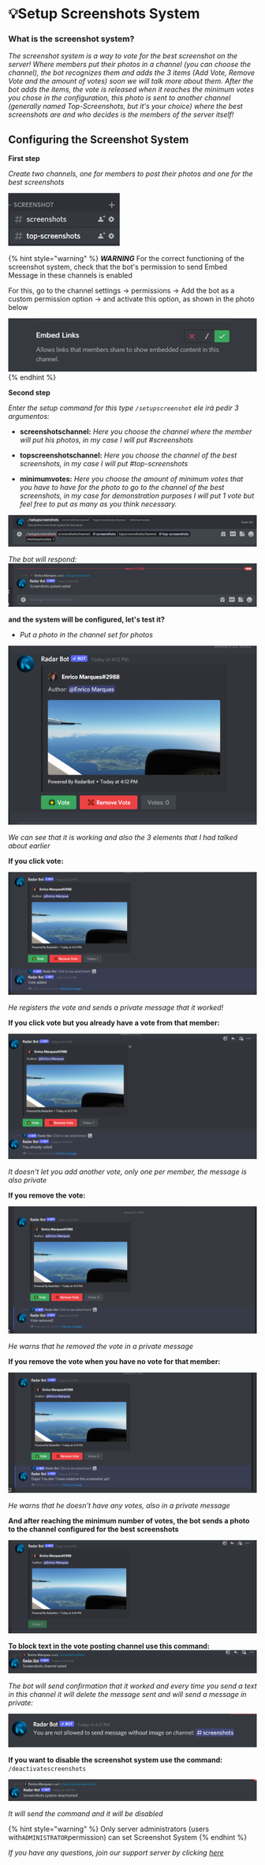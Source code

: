 # 💡Setup Screenshots System

### What is the screenshot system?

*The screenshot system is a way to vote for the best screenshot on the server! Where members put their photos in a channel (you can choose the channel), the bot recognizes them and adds the 3 items (Add Vote, Remove Vote and the amount of votes) soon we will talk more about them. After the bot adds the items, the vote is released when it reaches the minimum votes you chose in the configuration, this photo is sent to another channel (generally named Top-Screenshots, but it's your choice) where the best screenshots are and who decides is the members of the server itself!*


## Configuring the Screenshot System
**First step**

*Create two channels, one for members to post their photos and one for the best screenshots*


![Channels](../.gitbook/assets/canais.png)

{% hint style="warning" %}
***WARNING***
For the correct functioning of the screenshot system, check that the bot's permission to send Embed Message in these channels is enabled

For this, go to the channel settings -> permissions -> Add the bot as a custom permission option -> and activate this option, as shown in the photo below

![Embed](../.gitbook/assets/embedlink.png)
{% endhint %}

**Second step**


*Enter the setup command for this type ```/setupscreenshot``` ele irá pedir 3 argumentos:*

* **screenshotschannel:** *Here you choose the channel where the member will put his photos, in my case I will put #screenshots*

* **topscreenshotschannel:** *Here you choose the channel of the best screenshots, in my case I will put #top-screenshots*

* **minimumvotes:** *Here you choose the amount of minimum votes that you have to have for the photo to go to the channel of the best screenshots, in my case for demonstration purposes I will put 1 vote but feel free to put as many as you think necessary.*

![Command](../.gitbook/assets/setupscreenshots.png)

*The bot will respond:*
![Response](../.gitbook/assets/responsescreen.png)

**and the system will be configured, let's test it?**

* *Put a photo in the channel set for photos*

![Screenshot](../.gitbook/assets/Screenshot.png)

*We can see that it is working and also the 3 elements that I had talked about earlier*

**If you click vote:**

![Vote add](../.gitbook/assets/Vote.png)

*He registers the vote and sends a private message that it worked!*

**If you click vote but you already have a vote from that member:**

![Vote already voted](../.gitbook/assets/voteadd.png)

*It doesn't let you add another vote, only one per member, the message is also private*

**If you remove the vote:**

![Vote Remove](../.gitbook/assets/remove.png)

*He warns that he removed the vote in a private message*

**If you remove the vote when you have no vote for that member:**

![Not Have vote](../.gitbook/assets/nothavevote.png)

*He warns that he doesn't have any votes, also in a private message*

**And after reaching the minimum number of votes, the bot sends a photo to the channel configured for the best screenshots**

![Top Screenshot](../.gitbook/assets/top.png)

**To block text in the vote posting channel use this command:**
![Top Screenshot](../.gitbook/assets/notext.png)

*The bot will send confirmation that it worked and every time you send a text in this channel it will delete the message sent and will send a message in private:*

![Private Message](../.gitbook/assets/private.png)

**If you want to disable the screenshot system use the command:** ```/deactivatescreenshots ```


![Desactive](../.gitbook/assets/desactive.png)

*It will send the command and it will be disabled*


{% hint style="warning" %}
Only server administrators (users with`ADMINISTRATOR`permission) can set Screenshot System
{% endhint %}

*If you have any questions, join our support server by clicking [here](https://discord.com/invite/DEtGv4wUNX)*


